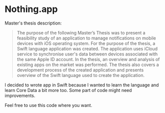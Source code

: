 # Nothing.app

Master's thesis description:
> The purpose of the following Master’s Thesis was to present a feasibility study of an application to manage notifications on mobile devices with iOS operating system. For the purpose of the thesis, a Swift language application was created. The application uses iCloud service to synchronise user's data between devices associated with the same Apple ID account.
In the thesis, an overview and analysis of existing apps on the market was performed. The thesis also covers a development process of the created application and presents overview of the Swift language used to create the application.

I decided to wrote app in Swift because I wanted to learn the language and learn Core Data a bit more too. 
Some part of code might need improvements.

Feel free to use this code where you want.
